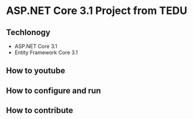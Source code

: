 # ASP.NET Core 3.1 Project from TEDU
## Techlonogy
- ASP.NET Core 3.1
- Entity Framework Core 3.1
## How to youtube
## How to configure and run
## How to contribute